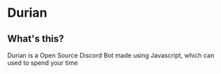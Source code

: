 # Durian

## What's this?
 Durian is a Open Source Discord Bot made using Javascript, which can used to spend your time

